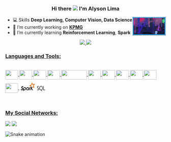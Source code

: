 <!--### Hi there 👋 I'm Alyson Lima-->
<h3 align="center"> Hi there <img src="https://raw.githubusercontent.com/kaueMarques/kaueMarques/master/hi.gif" width="30px"> I'm Alyson Lima</h3>
<img align="right" height="59em" src="https://raw.githubusercontent.com/toinnn/toinnn/main/assets/db4cmsm-d17dc006-cd25-4fb7-8090-e34e9b204975.gif"/>

- 💻 Skills **Deep Learning, Computer Vision, Data Science**
- 🔭 I’m currently working on [**KPMG**](https://www.linkedin.com/in/alyson-lima-400822145/)
- 🌱 I’m currently learning **Reinforcement Learning**, **Spark**

<div align="center">
  <a href="https://github.com/toinnn">
  <img height="180em" src="https://github-readme-stats.vercel.app/api?username=toinnn&show_icons=true&theme=tokyonight&include_all_commits=true&count_private=true"/>
  <img height="180em" src="https://github-readme-stats.vercel.app/api/top-langs/?username=toinnn&layout=compact&langs_count=7&theme=tokyonight"/>
</div>
  
  ### Languages and Tools:
  
<div style="display: inline_block"><br>
  <img align="center" height="30" width="40" src="https://cdn.jsdelivr.net/gh/devicons/devicon/icons/python/python-original.svg" />
  <img align="center" height="30" width="40" src="https://www.vectorlogo.zone/logos/pytorch/pytorch-icon.svg"  />
  <img align="center" height="30" width="40" src="https://api.iconify.design/logos/opencv.svg"/>
  <img align="center" height="30" width="40" src="https://cdn.jsdelivr.net/gh/devicons/devicon/icons/pandas/pandas-original.svg" />
 
  <!--img align="center" height="30" width="40" src="https://avatars.githubusercontent.com/u/33467679?s=280&v=4"/-->
  <img align="center" height="30" width="80" src="https://miro.medium.com/max/502/1*9Q1rcr_peQdnGMwOYDBFhw.png"/>
 
  <img align="center" height="30" width="40" src="https://cdn.jsdelivr.net/gh/devicons/devicon/icons/vscode/vscode-original.svg" />
  <img align="center" height="30" width="40" src="https://cdn.jsdelivr.net/gh/devicons/devicon/icons/git/git-original.svg" />
  <img align="center" height="30" width="40" src="https://cdn.jsdelivr.net/gh/devicons/devicon/icons/github/github-original.svg" />
  <img align="center" height="30" width="40" src="https://github.com/valohai/ml-logos/blob/master/keras-text.svg" />
  <img align="center" height="30" width="40" src="https://cdn.jsdelivr.net/gh/devicons/devicon/icons/cplusplus/cplusplus-original.svg" />
  <img align="center" height="30" width="40" src="https://cdn.jsdelivr.net/gh/devicons/devicon/icons/java/java-original.svg" />
  <img align="center" height="55" width="85" src="https://raw.githubusercontent.com/toinnn/toinnn/main/assets/Spark_SQL____0_u1noledLKaJhXuuW.jpg" />
</div>
 <br> 

  
  ### My Social Networks:
  
<p align="left">
<a href="mailto:limaalyson@hotmail.com" alt="Hotmail">
<img src="https://img.shields.io/badge/-Gmail-e34c41?style=flat-square&labelColor=e34c41&logo=gmail&logoColor=white&link=pattrickx@edu.unifor.br" /></a>

<a href="https://www.linkedin.com/in/alyson-lima-400822145/" alt="Linkedin">
<img src="https://img.shields.io/badge/-Linkedin-blue?style=flat-square&logo=Linkedin&logoColor=white&link=https://www.linkedin.com/in/patrick-m-lima/" /></a>
  
  
  
  ![Snake animation](https://github.com/toinnn/toinnn/blob/output/github-contribution-grid-snake.svg)

<!--
**toinnn/toinnn** is a ✨ _special_ ✨ repository because its `README.md` (this file) appears on your GitHub profile.

Here are some ideas to get you started:
 <img align="center" height="30" width="40" src="https://api.iconify.design/simple-icons/googlecolab.svg?size=68&color=%23c9c9c9"/>
- 👯 I’m looking to collaborate on ...
- 🤔 I’m looking for help with ...
- 💬 Ask me about ...
- 📫 How to reach me: ...
- ⚡ Fun fact: ...
-->
